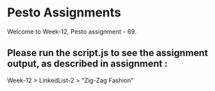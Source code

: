 # Pesto Assignments  

Welcome to Week-12, Pesto assignment - 69.

## Please run the script.js to see the assignment output, as described in assignment :
Week-12 > LinkedList-2 > "Zig-Zag Fashion"